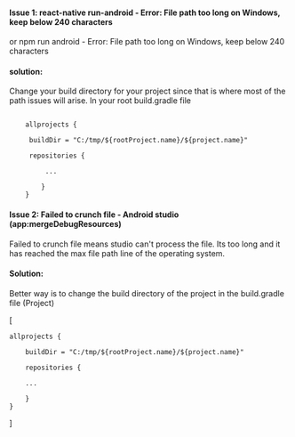 #### Issue 1: react-native run-android - Error: File path too long on Windows, keep below 240 characters
or npm run android -  Error: File path too long on Windows, keep below 240 characters

#### solution: 
Change your build directory for your project since that is where most of the path issues will arise. 
In your root build.gradle file

```

    allprojects {

     buildDir = "C:/tmp/${rootProject.name}/${project.name}"
    
     repositories {
    
         ...
       
        }   
    }

````


#### Issue 2: Failed to crunch file - Android studio (app:mergeDebugResources)
Failed to crunch file means studio can't process the file. Its too long and it has reached the max file path line of the operating system.

#### Solution: 

Better way is to change the build directory of the project in the build.gradle file (Project)

[

    allprojects {

        buildDir = "C:/tmp/${rootProject.name}/${project.name}"
    
        repositories {
    
        ...
       
        }
    }
    
]



